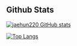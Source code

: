 ## Github Stats
[![jaehun220 GitHub stats](https://github-readme-stats.vercel.app/api?username=jaehun220&show_icons=true&theme=radical)](https://github.com/jaehun220/github-readme-stats)

[![Top Langs](https://github-readme-stats.vercel.app/api/top-langs/?username=jaehun220&show_icons=true&theme=radical&layout=compact)](https://github.com/jaehun220/github-readme-stats)
